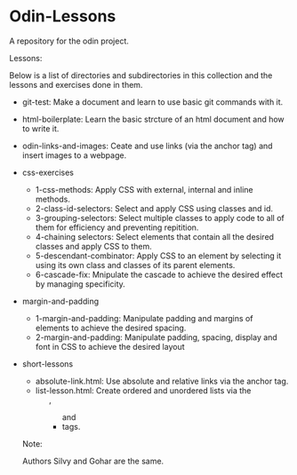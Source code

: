 # Odin-Lessons

A repository for the odin project.

Lessons:

Below is a list of directories and subdirectories in this collection and the lessons and exercises done in them.

- git-test: Make a document and learn to use basic git commands with it.

- html-boilerplate: Learn the basic strcture of an html document and how to write it.

- odin-links-and-images: Ceate and use links (via the anchor tag) and insert images to a webpage.

- css-exercises
    - 1-css-methods: Apply CSS with external, internal and inline methods.
    - 2-class-id-selectors: Select and apply CSS using classes and id.
    - 3-grouping-selectors: Select multiple classes to apply code to all of them for efficiency and preventing repitition.
    - 4-chaining selectors: Select elements that contain all the desired classes and apply CSS to them.
    - 5-descendant-combinator: Apply CSS to an element by selecting it using its own class and classes of its parent elements.
    - 6-cascade-fix: Mnipulate the cascade to achieve the desired effect by managing specificity.

- margin-and-padding
    - 1-margin-and-padding: Manipulate padding and margins of <div> elements to achieve the desired spacing.
    - 2-margin-and-padding: Manipulate padding, spacing, display and font in CSS to achieve the desired layout

- short-lessons
    - absolute-link.html: Use absolute and relative links via the anchor <a> tag.
    - list-lesson.html: Create ordered and unordered lists via the <ol>, <ul> and <li> tags.

Note:

Authors Silvy and Gohar are the same.